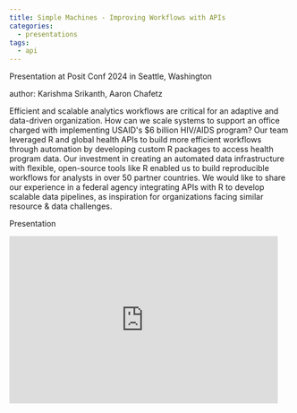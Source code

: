 ```yaml
---
title: Simple Machines - Improving Workflows with APIs
categories: 
  - presentations
tags: 
  - api
---
```


Presentation at Posit Conf 2024 in Seattle, Washington

author: Karishma Srikanth, Aaron Chafetz

Efficient and scalable analytics workflows are critical for an adaptive and data-driven organization. How can we scale systems to support an office charged with implementing USAID's $6 billion HIV/AIDS program? Our team leveraged R and global health APIs to build more efficient workflows through automation by developing custom R packages to access health program data. Our investment in creating an automated data infrastructure with flexible, open-source tools like R enabled us to build reproducible workflows for analysts in over 50 partner countries. We would like to share our experience in a federal agency integrating APIs with R to develop scalable data pipelines, as inspiration for organizations facing similar resource & data challenges.


Presentation

<iframe src="https://docs.google.com/presentation/d/1Al_vwqFaik86bDI9L1gpN2Q5yo6uJ6yMyuKUkd0jO4Y/embed?start=false&loop=false&delayms=3000&slide=id.g2f1160efeaf_0_208" frameborder="0" width="480" height="299" allowfullscreen="true" mozallowfullscreen="true" webkitallowfullscreen="true"></iframe>